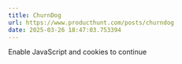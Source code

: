 ```yaml
---
title: ChurnDog
url: https://www.producthunt.com/posts/churndog
date: 2025-03-26 18:47:03.753394
---
```

Enable JavaScript and cookies to continue

